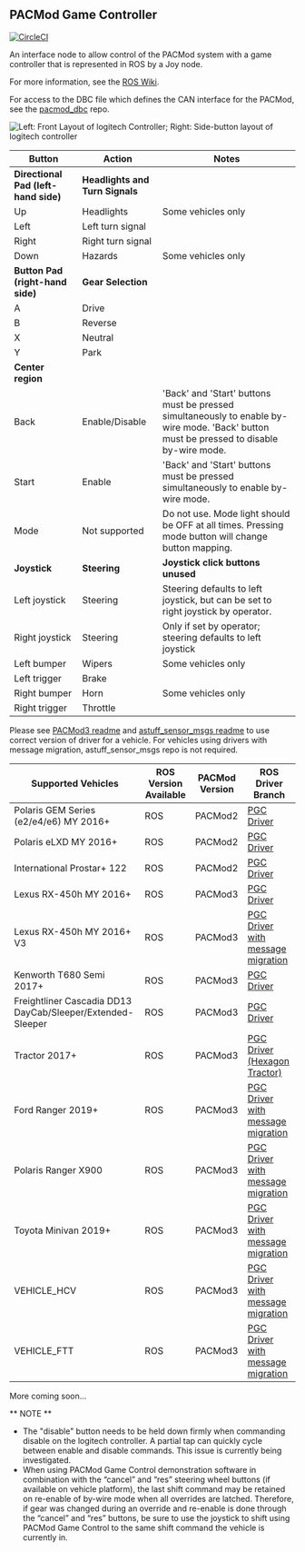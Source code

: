 ## PACMod Game Controller ##

[![CircleCI](https://circleci.com/gh/astuff/pacmod_game_control/tree/master.svg?style=svg)](https://circleci.com/gh/astuff/pacmod_game_control/tree/master)

An interface node to allow control of the PACMod system with a game controller
that is represented in ROS by a Joy node.

For more information, see the [ROS Wiki](http://wiki.ros.org/pacmod_game_control).

For access to the DBC file which defines the CAN interface for the PACMod, see the [pacmod_dbc](https://github.com/astuff/pacmod_dbc) repo.

![Left: Front Layout of logitech Controller; Right: Side-button layout of logitech controller
](/controller_img.png "controller_img.png")

| Button | Action | Notes |
| - | - | - |
| **Directional Pad (left-hand side)** | **Headlights and Turn Signals** | |
| Up | Headlights | Some vehicles only |
| Left | Left turn signal | |
| Right | Right turn signal | |
| Down | Hazards | Some vehicles only |
| **Button Pad (right-hand side)** | **Gear Selection** | |
| A | Drive | |
| B | Reverse | |
| X | Neutral | |
| Y | Park | |
| **Center region** | | |
| Back | Enable/Disable | 'Back' and 'Start' buttons must be pressed simultaneously to enable by-wire mode. 'Back' button must be pressed to disable by-wire mode.|
| Start | Enable | 'Back' and 'Start' buttons must be pressed simultaneously to enable by-wire mode.|
| Mode | Not supported | Do not use. Mode light should be OFF at all times. Pressing mode button will change button mapping.|
| **Joystick** | **Steering** | **Joystick click buttons unused** |
| Left joystick | Steering | Steering defaults to left joystick, but can be set to right joystick by operator. |
| Right joystick | Steering | Only if set by operator; steering defaults to left joystick |
| Left bumper | Wipers | Some vehicles only |
| Left trigger | Brake | |
| Right bumper | Horn | Some vehicles only |
| Right trigger | Throttle | |

Please see [PACMod3 readme](https://github.com/astuff/pacmod3/blob/master/README.md) and [astuff_sensor_msgs readme](https://github.com/astuff/astuff_sensor_msgs/blob/master/README.md) to use correct version of driver for a vehicle. For vehicles using drivers with message migration, astuff_sensor_msgs repo is not required.

| Supported Vehicles | ROS Version Available | PACMod Version | ROS Driver Branch |
| - | - | - | - |
| Polaris GEM Series (e2/e4/e6) MY 2016+ | ROS | PACMod2 | [PGC Driver](https://github.com/astuff/pacmod_game_control/tree/master)|
| Polaris eLXD MY 2016+ | ROS | PACMod2 | [PGC Driver](https://github.com/astuff/pacmod_game_control/tree/master)|
| International Prostar+ 122 | ROS | PACMod2 | [PGC Driver](https://github.com/astuff/pacmod_game_control/tree/master)|
| Lexus RX-450h MY 2016+ | ROS | PACMod3 | [PGC Driver](https://github.com/astuff/pacmod_game_control/tree/master) |
| Lexus RX-450h MY 2016+ V3| ROS | PACMod3 |[PGC Driver with message migration](https://github.com/astuff/pacmod_game_control/tree/maint/pacmod_msg_migration) |
| Kenworth T680 Semi 2017+ |ROS | PACMod3 | [PGC Driver](https://github.com/astuff/pacmod_game_control/tree/master)|
| Freightliner Cascadia DD13 DayCab/Sleeper/Extended-Sleeper | ROS | PACMod3 | [PGC Driver](https://github.com/astuff/pacmod_game_control/tree/master)|
| Tractor 2017+ | ROS | PACMod3 | [PGC Driver (Hexagon Tractor)](https://github.com/astuff/pacmod_game_control/tree/maint/hexagon_tractor)|
| Ford Ranger 2019+ | ROS | PACMod3 |[PGC Driver with message migration](https://github.com/astuff/pacmod_game_control/tree/maint/pacmod_msg_migration) |
| Polaris Ranger X900 | ROS | PACMod3 |[PGC Driver with message migration](https://github.com/astuff/pacmod_game_control/tree/maint/pacmod_msg_migration) |
| Toyota Minivan 2019+ | ROS | PACMod3 | [PGC Driver with message migration](https://github.com/astuff/pacmod_game_control/tree/maint/pacmod_msg_migration) |
| VEHICLE_HCV | ROS | PACMod3 | [PGC Driver with message migration](https://github.com/astuff/pacmod_game_control/tree/maint/pacmod_msg_migration) |
| VEHICLE_FTT | ROS | PACMod3 | [PGC Driver with message migration](https://github.com/astuff/pacmod_game_control/tree/maint/pacmod_msg_migration) |
More coming soon...

** NOTE **
- The "disable" button needs to be held down firmly when commanding disable on the logitech controller. A partial tap can quickly cycle between enable and disable commands. This issue is currently being investigated.
- When using PACMod Game Control demonstration software in combination with the “cancel” and “res” steering wheel buttons (if available on vehicle platform), the last shift command may be retained on re-enable of by-wire mode when all overrides are latched. Therefore, if gear was changed during an override and re-enable is done through the “cancel” and “res” buttons, be sure to use the joystick to shift using PACMod Game Control to the same shift command the vehicle is currently in.
